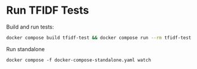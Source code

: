 # Run TFIDF Tests
Build and run tests:
```bash
docker compose build tfidf-test && docker compose run --rm tfidf-test
```

Run standalone
```
docker compose -f docker-compose-standalone.yaml watch
```